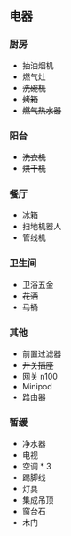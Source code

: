 ## 电器

### 厨房

- 抽油烟机
- 燃气灶
- ~~洗碗机~~
- ~~烤箱~~
- ~~燃气热水器~~

### 阳台

- ~~洗衣机~~
- ~~烘干机~~

### 餐厅

- 冰箱
- 扫地机器人
- 管线机

### 卫生间

- 卫浴五金
- ~~花洒~~
- ~~马桶~~

### 其他

- 前置过滤器
- ~~开关插座~~
- 网关 n100
- Minipod
- 路由器

### 暂缓

- 净水器
- 电视
- 空调 \* 3
- 踢脚线
- 灯具
- 集成吊顶
- 窗台石
- 木门
